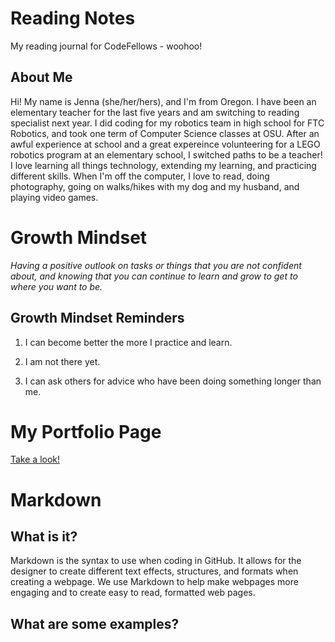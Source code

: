 # Reading Notes

My reading journal for CodeFellows - woohoo!

## About Me

Hi! My name is Jenna (she/her/hers), and I'm from Oregon. I have been an elementary teacher for the last five years and am switching to reading specialist next year. I did coding for my robotics team in high school for FTC Robotics, and took one term of Computer Science classes at OSU. After an awful experience at school and a great expereince volunteering for a LEGO robotics program at an elementary school, I switched paths to be a teacher! I love learning all things technology, extending my learning, and practicing different skills. When I'm off the computer, I love to read, doing photography, going on walks/hikes with my dog and my husband, and playing video games. 

# Growth Mindset

_Having a positive outlook on tasks or things that you are not confident about, and knowing that you can continue to learn and grow to get to where you want to be._

## Growth Mindset Reminders

1. I can become better the more I practice and learn.

2. I am not there yet.

3. I can ask others for advice who have been doing something longer than me.

# My Portfolio Page

[Take a look!](https://github.com/jenran24) 

# Markdown

## What is it?

Markdown is the syntax to use when coding in GitHub. It allows for the designer to create different text effects, structures, and formats when creating a webpage. We use Markdown to help make webpages more engaging and to create easy to read, formatted web pages.

## What are some examples?

